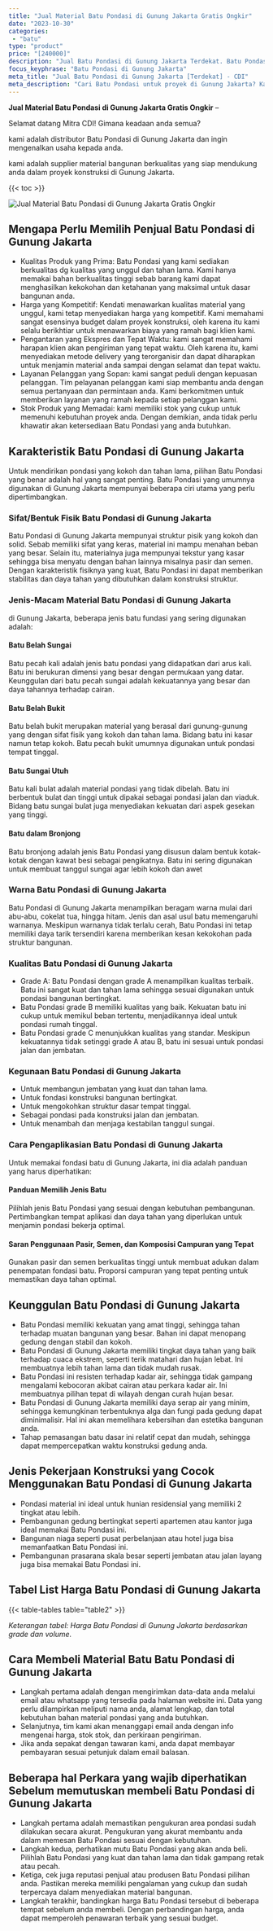 ```yaml
---
title: "Jual Material Batu Pondasi di Gunung Jakarta Gratis Ongkir"
date: "2023-10-30"
categories:
 - "batu"
type: "product"
price: "[240000]"
description: "Jual Batu Pondasi di Gunung Jakarta Terdekat. Batu Pondasi ini sering digunakan dalam proyek konstruksi sebagai pondasi bangunan yang kuat dan berkualitas. Hubungi kami untuk informasi lebih lanjut."
focus_keyphrase: "Batu Pondasi di Gunung Jakarta"
meta_title: "Jual Batu Pondasi di Gunung Jakarta [Terdekat] - CDI"
meta_description: "Cari Batu Pondasi untuk proyek di Gunung Jakarta? Kami menawarkan Batu Pondasi berkualitas untuk dasar bangunan. Dapatkan penawaran terbaik sekarang."
---
```


**Jual Material Batu Pondasi di Gunung Jakarta Gratis Ongkir** – 

Selamat datang Mitra CDI! Gimana keadaan anda semua?

kami adalah distributor Batu Pondasi di Gunung Jakarta dan ingin mengenalkan usaha kepada anda.

kami adalah supplier material bangunan berkualitas yang siap mendukung anda dalam proyek konstruksi di Gunung Jakarta.

{{< toc >}}

![Jual Material Batu Pondasi di Gunung Jakarta Gratis Ongkir](/images/batu/batu-pondasi-30.jpg)

## Mengapa Perlu Memilih Penjual Batu Pondasi di Gunung Jakarta

*   Kualitas Produk yang Prima: Batu Pondasi yang kami sediakan berkualitas dg kualitas yang unggul dan tahan lama. Kami hanya memakai bahan berkualitas tinggi sebab barang kami dapat menghasilkan kekokohan dan ketahanan yang maksimal untuk dasar bangunan anda.
*   Harga yang Kompetitif: Kendati menawarkan kualitas material yang unggul, kami tetap menyediakan harga yang kompetitif. Kami memahami sangat esensinya budget dalam proyek konstruksi, oleh karena itu kami selalu berikhtiar untuk menawarkan biaya yang ramah bagi klien kami.
*   Pengantaran yang Ekspres dan Tepat Waktu: kami sangat memahami harapan klien akan pengiriman yang tepat waktu. Oleh karena itu, kami menyediakan metode delivery yang terorganisir dan dapat diharapkan untuk menjamin material anda sampai dengan selamat dan tepat waktu.
*   Layanan Pelanggan yang Sopan: kami sangat peduli dengan kepuasan pelanggan. Tim pelayanan pelanggan kami siap membantu anda dengan semua pertanyaan dan permintaan anda. Kami berkomitmen untuk memberikan layanan yang ramah kepada setiap pelanggan kami.
*   Stok Produk yang Memadai: kami memiliki stok yang cukup untuk memenuhi kebutuhan proyek anda. Dengan demikian, anda tidak perlu khawatir akan ketersediaan Batu Pondasi yang anda butuhkan.

## Karakteristik Batu Pondasi di Gunung Jakarta

Untuk mendirikan pondasi yang kokoh dan tahan lama, pilihan Batu Pondasi yang benar adalah hal yang sangat penting. Batu Pondasi yang umumnya digunakan di Gunung Jakarta mempunyai beberapa ciri utama yang perlu dipertimbangkan.

### Sifat/Bentuk Fisik Batu Pondasi di Gunung Jakarta

Batu Pondasi di Gunung Jakarta mempunyai struktur pisik yang kokoh dan solid. Sebab memiliki sifat yang keras, material ini mampu menahan beban yang besar. Selain itu, materialnya juga mempunyai tekstur yang kasar sehingga bisa menyatu dengan bahan lainnya misalnya pasir dan semen. Dengan karakteristik fisiknya yang kuat, Batu Pondasi ini dapat memberikan stabilitas dan daya tahan yang dibutuhkan dalam konstruksi struktur.

### Jenis-Macam Material Batu Pondasi di Gunung Jakarta

di Gunung Jakarta, beberapa jenis batu fundasi yang sering digunakan adalah:

#### Batu Belah Sungai

Batu pecah kali adalah jenis batu pondasi yang didapatkan dari arus kali. Batu ini berukuran dimensi yang besar dengan permukaan yang datar. Keunggulan dari batu pecah sungai adalah kekuatannya yang besar dan daya tahannya terhadap cairan.

#### Batu Belah Bukit

Batu belah bukit merupakan material yang berasal dari gunung-gunung yang dengan sifat fisik yang kokoh dan tahan lama. Bidang batu ini kasar namun tetap kokoh. Batu pecah bukit umumnya digunakan untuk pondasi tempat tinggal.

#### Batu Sungai Utuh

Batu kali bulat adalah material pondasi yang tidak dibelah. Batu ini berbentuk bulat dan tinggi untuk dipakai sebagai pondasi jalan dan viaduk. Bidang batu sungai bulat juga menyediakan kekuatan dari aspek gesekan yang tinggi.

#### Batu dalam Bronjong

Batu bronjong adalah jenis Batu Pondasi yang disusun dalam bentuk kotak-kotak dengan kawat besi sebagai pengikatnya. Batu ini sering digunakan untuk membuat tanggul sungai agar lebih kokoh dan awet

### Warna Batu Pondasi di Gunung Jakarta

Batu Pondasi di Gunung Jakarta menampilkan beragam warna mulai dari abu-abu, cokelat tua, hingga hitam. Jenis dan asal usul batu memengaruhi warnanya. Meskipun warnanya tidak terlalu cerah, Batu Pondasi ini tetap memiliki daya tarik tersendiri karena memberikan kesan kekokohan pada struktur bangunan.

### Kualitas Batu Pondasi di Gunung Jakarta

*   Grade A: Batu Pondasi dengan grade A menampilkan kualitas terbaik. Batu ini sangat kuat dan tahan lama sehingga sesuai digunakan untuk pondasi bangunan bertingkat.
*   Batu Pondasi grade B memiliki kualitas yang baik. Kekuatan batu ini cukup untuk memikul beban tertentu, menjadikannya ideal untuk pondasi rumah tinggal.
*   Batu Pondasi grade C menunjukkan kualitas yang standar. Meskipun kekuatannya tidak setinggi grade A atau B, batu ini sesuai untuk pondasi jalan dan jembatan.

### Kegunaan Batu Pondasi di Gunung Jakarta

*   Untuk membangun jembatan yang kuat dan tahan lama.
*   Untuk fondasi konstruksi bangunan bertingkat.
*   Untuk mengokohkan struktur dasar tempat tinggal.
*   Sebagai pondasi pada konstruksi jalan dan jembatan.
*   Untuk menambah dan menjaga kestabilan tanggul sungai.

### Cara Pengaplikasian Batu Pondasi di Gunung Jakarta

Untuk memakai fondasi batu di Gunung Jakarta, ini dia adalah panduan yang harus diperhatikan:

#### Panduan Memilih Jenis Batu

Pilihlah jenis Batu Pondasi yang sesuai dengan kebutuhan pembangunan. Pertimbangkan tempat aplikasi dan daya tahan yang diperlukan untuk menjamin pondasi bekerja optimal.

#### Saran Penggunaan Pasir, Semen, dan Komposisi Campuran yang Tepat

Gunakan pasir dan semen berkualitas tinggi untuk membuat adukan dalam penempatan fondasi batu. Proporsi campuran yang tepat penting untuk memastikan daya tahan optimal.

## Keunggulan Batu Pondasi di Gunung Jakarta

*   Batu Pondasi memiliki kekuatan yang amat tinggi, sehingga tahan terhadap muatan bangunan yang besar. Bahan ini dapat menopang gedung dengan stabil dan kokoh.
*   Batu Pondasi di Gunung Jakarta memiliki tingkat daya tahan yang baik terhadap cuaca ekstrem, seperti terik matahari dan hujan lebat. Ini membuatnya lebih tahan lama dan tidak mudah rusak.
*   Batu Pondasi ini resisten terhadap kadar air, sehingga tidak gampang mengalami kebocoran akibat cairan atau perkara kadar air. Ini membuatnya pilihan tepat di wilayah dengan curah hujan besar.
*   Batu Pondasi di Gunung Jakarta memiliki daya serap air yang minim, sehingga kemungkinan terbentuknya alga dan fungi pada gedung dapat diminimalisir. Hal ini akan memelihara kebersihan dan estetika bangunan anda.
*   Tahap pemasangan batu dasar ini relatif cepat dan mudah, sehingga dapat mempercepatkan waktu konstruksi gedung anda.

## Jenis Pekerjaan Konstruksi yang Cocok Menggunakan Batu Pondasi di Gunung Jakarta

*   Pondasi material ini ideal untuk hunian residensial yang memiliki 2 tingkat atau lebih.
*   Pembangunan gedung bertingkat seperti apartemen atau kantor juga ideal memakai Batu Pondasi ini.
*   Bangunan niaga seperti pusat perbelanjaan atau hotel juga bisa memanfaatkan Batu Pondasi ini.
*   Pembangunan prasarana skala besar seperti jembatan atau jalan layang juga bisa memakai Batu Pondasi ini.

## Tabel List Harga Batu Pondasi di Gunung Jakarta

{{< table-tables table="table2" >}}

_Keterangan tabel: Harga Batu Pondasi di Gunung Jakarta berdasarkan grade dan volume._

## Cara Membeli Material Batu Batu Pondasi di Gunung Jakarta

*   Langkah pertama adalah dengan mengirimkan data-data anda melalui email atau whatsapp yang tersedia pada halaman website ini. Data yang perlu dilampirkan meliputi nama anda, alamat lengkap, dan total kebutuhan bahan material pondasi yang anda butuhkan.
*   Selanjutnya, tim kami akan menanggapi email anda dengan info mengenai harga, stok stok, dan perkiraan pengiriman.
*   Jika anda sepakat dengan tawaran kami, anda dapat membayar pembayaran sesuai petunjuk dalam email balasan.

## Beberapa hal Perkara yang wajib diperhatikan Sebelum memutuskan membeli Batu Pondasi di Gunung Jakarta

*   Langkah pertama adalah memastikan pengukuran area pondasi sudah dilakukan secara akurat. Pengukuran yang akurat membantu anda dalam memesan Batu Pondasi sesuai dengan kebutuhan.
*   Langkah kedua, perhatikan mutu Batu Pondasi yang akan anda beli. Pilihlah Batu Pondasi yang kuat dan tahan lama dan tidak gampang retak atau pecah.
*   Ketiga, cek juga reputasi penjual atau produsen Batu Pondasi pilihan anda. Pastikan mereka memiliki pengalaman yang cukup dan sudah terpercaya dalam menyediakan material bangunan.
*   Langkah terakhir, bandingkan harga Batu Pondasi tersebut di beberapa tempat sebelum anda membeli. Dengan perbandingan harga, anda dapat memperoleh penawaran terbaik yang sesuai budget.